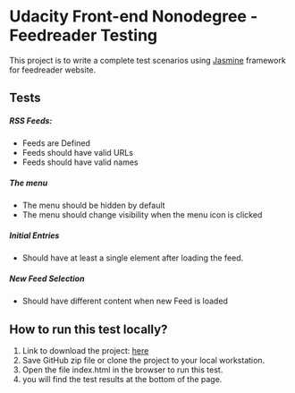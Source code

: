 # Udacity Front-end Nonodegree - Feedreader Testing

This project is to write a complete test scenarios using [Jasmine](https://jasmine.github.io/) framework for feedreader website.

## Tests
##### RSS Feeds:
- Feeds are Defined
- Feeds should have valid URLs
- Feeds should have valid names
##### The menu
- The menu should be hidden by default
- The menu should change visibility when the menu icon is clicked
##### Initial Entries
- Should have at least a single element after loading the feed.
##### New Feed Selection
- Should have different content when new Feed is loaded

## How to run this test locally?
1. Link to download the project: [here](https://github.com/Abdulmohsen-91/frontend-nanodegree-feedreader.git)
2. Save GitHub zip file or clone the project to your local workstation.
3. Open the file index.html in the browser to run this test.
4. you will find the test results at the bottom of the page.